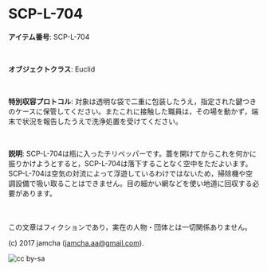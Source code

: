 # SCP-L-704

**アイテム番号**: SCP-L-704  

<br>  

**オブジェクトクラス**: Euclid  

<br>  

**特別収容プロトコル**: 対象は透明な袋で二重に包装したうえ，指定された鍵つきのケースに保管してください。またこれに接触した職員は，その場を動かず，端末で状況を報告したうえで洗浄処置を受けてください。  

<br>  

**説明**: SCP-L-704は瓶に入ったチリペッパーです。蓋を開けてからこれを何かに振りかけようとすると，SCP-L-704は落下することなく空中をただよいます。SCP-L-704は空気の対流によって浮遊しているわけではないため，掃除機や空調設備で吸い取ることはできません。目の細かい網などを使い地道に回収する必要があります。  

<br>  
<br>  
この文章はフィクションであり，実在の人物・団体とは一切関係ありません。  

(c) 2017 jamcha (jamcha.aa@gmail.com).  

![cc by-sa](https://i.creativecommons.org/l/by-sa/4.0/88x31.png)
